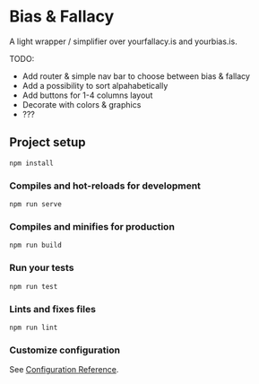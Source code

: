 # Bias & Fallacy

A light wrapper / simplifier over yourfallacy.is and yourbias.is. 

TODO: 
- Add router & simple nav bar to choose between bias & fallacy
- Add a possibility to sort alpahabetically
- Add buttons for 1-4 columns layout
- Decorate with colors & graphics
- ???

## Project setup
```
npm install
```

### Compiles and hot-reloads for development
```
npm run serve
```

### Compiles and minifies for production
```
npm run build
```

### Run your tests
```
npm run test
```

### Lints and fixes files
```
npm run lint
```

### Customize configuration
See [Configuration Reference](https://cli.vuejs.org/config/).
